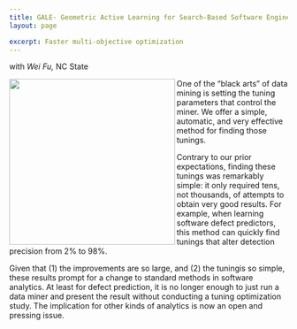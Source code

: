 ```yaml
---
title: GALE- Geometric Active Learning for Search-Based Software Engineering
layout: page

excerpt: Faster multi-objective optimization
---
```


with _Wei Fu,_ NC State

<img align=left width=300
 src="{{site.url}}/img/tunelearner.png">     

One of the “black arts” of data mining is setting 
the tuning parameters that control the miner. 
We offer a simple, automatic, and very effective
 method for finding those tunings.

Contrary to our prior expectations, finding these
tunings was remarkably simple: it only required tens,
not thousands, of attempts to obtain very good results.
For example, when learning software defect predictors,
this method can quickly find tunings that alter detection
precision from 2% to 98%.

Given that (1) the improvements are so large, and
(2) the tuningis so simple, these results prompt 
for a change to standard methods in software analytics.
At least for defect prediction, it is no longer enough to
just run a data miner and present the result without 
conducting a tuning optimization study. The implication
for other kinds of analytics is now an open and pressing issue.
